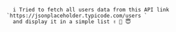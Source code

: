       i Tried to fetch all users data from this API link `https://jsonplaceholder.typicode.com/users `
      and display it in a simple list ✌️ 🎉 😇
